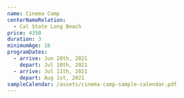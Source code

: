 ```yaml
---
name: Cinema Camp
centerNameRelation:
  - Cal State Long Beach
price: 4350
duration: 3
minimumAge: 16
programDates:
  - arrive: Jun 20th, 2021
    depart: Jul 10th, 2021
  - arrive: Jul 11th, 2021
    depart: Aug 1st, 2021
sampleCalendar: /assets/cinema-camp-sample-calendar.pdf
---
```

